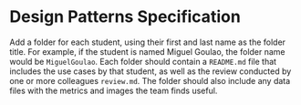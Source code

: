 # Design Patterns Specification
Add a folder for each student, using their first and last name as the folder title. 
For example, if the student is named Miguel Goulao, the folder name would be `MiguelGoulao`.
Each folder should contain a `README.md` file that includes the use cases by that student, as well as the review conducted by one or more colleagues `review.md`. The folder should also include any data files with the metrics and images the team finds useful.
